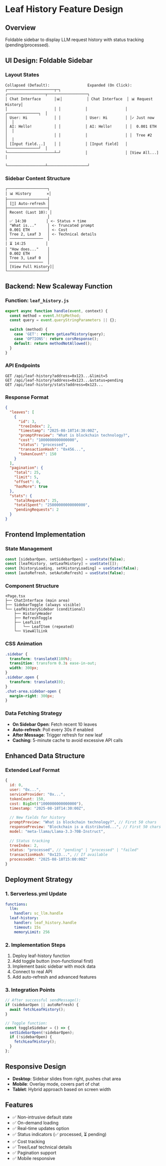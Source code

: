 # Leaf History Feature Design

## Overview
Foldable sidebar to display LLM request history with status tracking (pending/processed).

## UI Design: Foldable Sidebar

### Layout States
```
Collapsed (Default):                 Expanded (On Click):
┌─────────────────────┬─┐           ┌─────────────────┬──────────────────┐
│ Chat Interface      │📊│           │ Chat Interface  │ 📊 Request History│
│                     │ │           │                 │ ┌──────────────┐  │
│ User: Hi            │ │           │ User: Hi        │ │✓ Just now    │  │
│ AI: Hello!          │ │           │ AI: Hello!      │ │  0.001 ETH   │  │
│                     │ │           │                 │ │  Tree #2     │  │
│ [Input field...]    │ │           │ [Input field]   │ └──────────────┘  │
└─────────────────────┴─┘           │                 │ [View All...]    │
                                    └─────────────────┴──────────────────┘
```

### Sidebar Content Structure
```
┌──────────────────┐
│ 📊 History       ✕│
├──────────────────┤
│ [🔄] Auto-refresh │
├──────────────────┤
│ Recent (Last 10): │
│                  │
│ ✅ 14:30         │ <- Status + time
│ "What is..."     │ <- Truncated prompt
│ 0.001 ETH        │ <- Cost
│ Tree 2, Leaf 3   │ <- Technical details
│ ───────────────  │
│ ⏳ 14:25         │
│ "How does..."    │
│ 0.002 ETH        │
│ Tree 3, Leaf 0   │
│ ───────────────  │
│ [View Full History]│
└──────────────────┘
```

## Backend: New Scaleway Function

### Function: `leaf_history.js`
```javascript
export async function handle(event, context) {
  const method = event.httpMethod;
  const query = event.queryStringParameters || {};
  
  switch (method) {
    case 'GET': return getLeafHistory(query);
    case 'OPTIONS': return corsResponse();
    default: return methodNotAllowed();
  }
}
```

### API Endpoints
```
GET /api/leaf-history?address=0x123...&limit=5
GET /api/leaf-history?address=0x123...&status=pending
GET /api/leaf-history/stats?address=0x123...
```

### Response Format
```json
{
  "leaves": [
    {
      "id": 3,
      "treeIndex": 2,
      "timestamp": "2025-08-18T14:30:00Z",
      "promptPreview": "What is blockchain technology?",
      "cost": "1000000000000000",
      "status": "processed",
      "transactionHash": "0x456...",
      "tokenCount": 150
    }
  ],
  "pagination": {
    "total": 25,
    "limit": 5,
    "offset": 0,
    "hasMore": true
  },
  "stats": {
    "totalRequests": 25,
    "totalSpent": "25000000000000000",
    "pendingRequests": 2
  }
}
```

## Frontend Implementation

### State Management
```javascript
const [sidebarOpen, setSidebarOpen] = useState(false);
const [leafHistory, setLeafHistory] = useState([]);
const [historyLoading, setHistoryLoading] = useState(false);
const [autoRefresh, setAutoRefresh] = useState(false);
```

### Component Structure
```
+Page.tsx
├── ChatInterface (main area)
├── SidebarToggle (always visible)
└── LeafHistorySidebar (conditional)
    ├── HistoryHeader
    ├── RefreshToggle
    ├── LeafList
    │   └── LeafItem (repeated)
    └── ViewAllLink
```

### CSS Animation
```css
.sidebar {
  transform: translateX(100%);
  transition: transform 0.3s ease-in-out;
  width: 300px;
}
.sidebar.open {
  transform: translateX(0);
}
.chat-area.sidebar-open {
  margin-right: 300px;
}
```

### Data Fetching Strategy
- **On Sidebar Open**: Fetch recent 10 leaves
- **Auto-refresh**: Poll every 30s if enabled
- **After Message**: Trigger refresh for new leaf
- **Caching**: 5-minute cache to avoid excessive API calls

## Enhanced Data Structure

### Extended Leaf Format
```javascript
{
  id: 0,
  user: "0x...",
  serviceProvider: "0x...",
  tokenCount: 150,
  cost: BigInt("1000000000000000"),
  timestamp: "2025-08-18T14:30:00Z",
  
  // New fields for history
  promptPreview: "What is blockchain technology?", // First 50 chars
  responsePreview: "Blockchain is a distributed...", // First 50 chars
  model: "meta-llama/Llama-3.3-70B-Instruct",
  
  // Status tracking
  treeIndex: 2,
  status: "processed", // "pending" | "processed" | "failed"
  transactionHash: "0x123...", // If available
  processedAt: "2025-08-18T15:00:00Z"
}
```

## Deployment Strategy

### 1. Serverless.yml Update
```yaml
functions:
  llm:
    handler: sc_llm.handle
  leaf-history:
    handler: leaf_history.handle
    timeout: 15s
    memoryLimit: 256
```

### 2. Implementation Steps
1. Deploy leaf-history function
2. Add toggle button (non-functional first)
3. Implement basic sidebar with mock data
4. Connect to real API
5. Add auto-refresh and advanced features

### 3. Integration Points
```javascript
// After successful sendMessage():
if (sidebarOpen || autoRefresh) {
  await fetchLeafHistory();
}

// Toggle function:
const toggleSidebar = () => {
  setSidebarOpen(!sidebarOpen);
  if (!sidebarOpen) {
    fetchLeafHistory();
  }
};
```

## Responsive Design
- **Desktop**: Sidebar slides from right, pushes chat area
- **Mobile**: Overlay mode, covers part of chat
- **Tablet**: Hybrid approach based on screen width

## Features
- ✅ Non-intrusive default state
- ✅ On-demand loading
- ✅ Real-time updates option
- ✅ Status indicators (✅ processed, ⏳ pending)
- ✅ Cost tracking
- ✅ Tree/Leaf technical details
- ✅ Pagination support
- ✅ Mobile responsive
